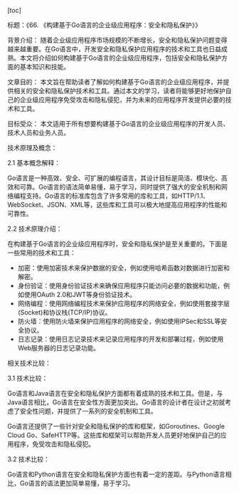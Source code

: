 
[toc]                    
                
                
标题：《66. 《构建基于Go语言的企业级应用程序：安全和隐私保护》》

背景介绍：
随着企业级应用程序市场规模的不断增长，安全和隐私保护问题变得越来越重要。在Go语言中，开发安全和隐私保护应用程序的技术和工具也日益成熟。本文将介绍如何构建基于Go语言的企业级应用程序，包括安全和隐私保护方面的基本知识和技能。

文章目的：
本文旨在帮助读者了解如何构建基于Go语言的企业级应用程序，并提供相关的安全和隐私保护技术和工具。通过本文的学习，读者将能够更好地保护自己的企业级应用程序免受攻击和隐私侵犯，并为未来的应用程序开发提供必要的技术和工具。

目标受众：
本文适用于所有想要构建基于Go语言的企业级应用程序的开发人员、技术人员和业务人员。

技术原理及概念：

2.1 基本概念解释：

Go语言是一种高效、安全、可扩展的编程语言，其设计目标是简洁、模块化、高效和可靠。Go语言的语法简单易懂，易于学习，同时提供了强大的安全机制和网络编程支持。Go语言的标准库包含了许多常用的库和工具，如HTTP/1.1、WebSocket、JSON、XML等，这些库和工具可以极大地提高应用程序的性能和可靠性。

2.2 技术原理介绍：

在构建基于Go语言的企业级应用程序时，安全和隐私保护是至关重要的。下面是一些常用的技术和工具：

- 加密：使用加密技术来保护数据的安全，例如使用哈希函数对数据进行加密和解密。
- 身份验证：使用身份验证技术来确保应用程序只能访问必要的数据和功能，例如使用OAuth 2.0和JWT等身份验证技术。
- 网络编程：使用网络编程技术来保护应用程序的网络安全，例如使用套接字层(Socket)和协议栈(TCP/IP)协议。
- 防火墙：使用防火墙来保护应用程序的网络安全，例如使用IPSec和SSL等安全协议。
- 日志记录：使用日志记录技术来记录应用程序的开发和部署过程，例如使用Web服务器的日志记录功能。

相关技术比较：

3.1 技术比较：

Go语言和Java语言在安全和隐私保护方面都有着成熟的技术和工具。但是，与Java语言相比，Go语言在安全性方面更加突出。Go语言的设计者在设计之初就考虑了安全性问题，并提供了一系列的安全机制和工具。

Go语言还提供了一些针对安全和隐私保护的库和框架，如Goroutines、Google Cloud Go、SafeHTTP等。这些库和框架可以帮助开发人员更好地保护自己的应用程序，免受攻击和隐私侵犯。

3.2 技术比较：

Go语言和Python语言在安全和隐私保护方面也有着一定的差距。与Python语言相比，Go语言的语法更加简单易懂，易于学习。

